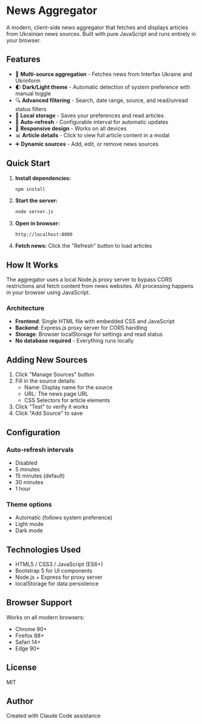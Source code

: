 # News Aggregator

A modern, client-side news aggregator that fetches and displays articles from Ukrainian news sources. Built with pure JavaScript and runs entirely in your browser.

## Features

- 📰 **Multi-source aggregation** - Fetches news from Interfax Ukraine and Ukrinform
- 🌓 **Dark/Light theme** - Automatic detection of system preference with manual toggle
- 🔍 **Advanced filtering** - Search, date range, source, and read/unread status filters
- 💾 **Local storage** - Saves your preferences and read articles
- 🔄 **Auto-refresh** - Configurable interval for automatic updates
- 📱 **Responsive design** - Works on all devices
- 📊 **Article details** - Click to view full article content in a modal
- ➕ **Dynamic sources** - Add, edit, or remove news sources

## Quick Start

1. **Install dependencies:**
   ```bash
   npm install
   ```

2. **Start the server:**
   ```bash
   node server.js
   ```

3. **Open in browser:**
   ```
   http://localhost:8080
   ```

4. **Fetch news:**
   Click the "Refresh" button to load articles

## How It Works

The aggregator uses a local Node.js proxy server to bypass CORS restrictions and fetch content from news websites. All processing happens in your browser using JavaScript.

### Architecture

- **Frontend**: Single HTML file with embedded CSS and JavaScript
- **Backend**: Express.js proxy server for CORS handling
- **Storage**: Browser localStorage for settings and read status
- **No database required** - Everything runs locally

## Adding New Sources

1. Click "Manage Sources" button
2. Fill in the source details:
   - Name: Display name for the source
   - URL: The news page URL
   - CSS Selectors for article elements
3. Click "Test" to verify it works
4. Click "Add Source" to save

## Configuration

### Auto-refresh intervals
- Disabled
- 5 minutes
- 15 minutes (default)
- 30 minutes
- 1 hour

### Theme options
- Automatic (follows system preference)
- Light mode
- Dark mode

## Technologies Used

- HTML5 / CSS3 / JavaScript (ES6+)
- Bootstrap 5 for UI components
- Node.js + Express for proxy server
- localStorage for data persistence

## Browser Support

Works on all modern browsers:
- Chrome 90+
- Firefox 88+
- Safari 14+
- Edge 90+

## License

MIT

## Author

Created with Claude Code assistance